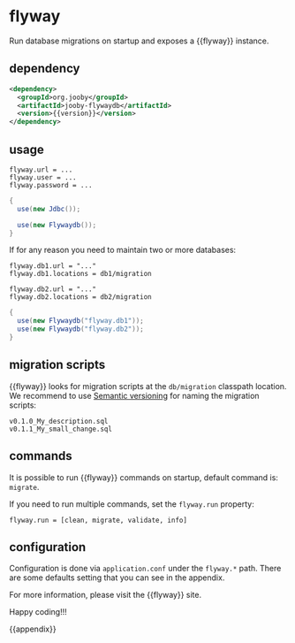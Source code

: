 # flyway

Run database migrations on startup and exposes a {{flyway}} instance.

## dependency

```xml
<dependency>
  <groupId>org.jooby</groupId>
  <artifactId>jooby-flywaydb</artifactId>
  <version>{{version}}</version>
</dependency>
```
## usage

```properties
flyway.url = ...
flyway.user = ...
flyway.password = ...
```

```java
{
  use(new Jdbc());

  use(new Flywaydb());
}
```

If for any reason you need to maintain two or more databases:

```properties
flyway.db1.url = "..."
flyway.db1.locations = db1/migration

flyway.db2.url = "..."
flyway.db2.locations = db2/migration
```

```java
{
  use(new Flywaydb("flyway.db1"));
  use(new Flywaydb("flyway.db2"));
}
```

## migration scripts

{{flyway}} looks for migration scripts at the ```db/migration``` classpath location.
We recommend to use [Semantic versioning](http://semver.org) for naming the migration scripts:

```
v0.1.0_My_description.sql
v0.1.1_My_small_change.sql
```

## commands
It is possible to run {{flyway}} commands on startup, default command is: ```migrate```.

If you need to run multiple commands, set the ```flyway.run``` property:

```properties
flyway.run = [clean, migrate, validate, info]
```

## configuration

Configuration is done via ```application.conf``` under the ```flyway.*``` path.
There are some defaults setting that you can see in the appendix.


For more information, please visit the {{flyway}} site.

Happy coding!!!

{{appendix}}
